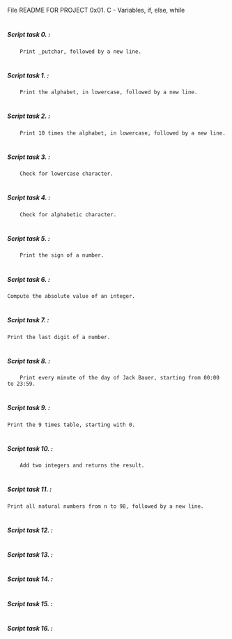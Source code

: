 File README FOR PROJECT 0x01. C - Variables, if, else, while
#
#
##### Script task 0. :
        Print _putchar, followed by a new line.
#
##### Script task 1. :
        Print the alphabet, in lowercase, followed by a new line.
#
##### Script task 2. :
        Print 10 times the alphabet, in lowercase, followed by a new line.
#
##### Script task 3. :
        Check for lowercase character.
#
##### Script task 4. :
        Check for alphabetic character.
#
##### Script task 5. :
        Print the sign of a number.
#
##### Script task 6. :
	Compute the absolute value of an integer.
#
##### Script task 7. :
	Print the last digit of a number. 
#
##### Script task 8. :
        Print every minute of the day of Jack Bauer, starting from 00:00 to 23:59.
#
##### Script task 9. :
	Print the 9 times table, starting with 0.
#
##### Script task 10. :
        Add two integers and returns the result.
#
##### Script task 11. :
	Print all natural numbers from n to 98, followed by a new line.
#
##### Script task 12. :

#
##### Script task 13. :

#
##### Script task 14. :

#
##### Script task 15. :

#
##### Script task 16. :

#
